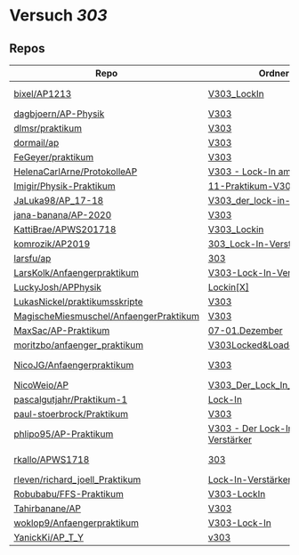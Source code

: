 # Versuch *303*

## Repos

|                                          Repo                                          |                                                            Ordner                                                            |                                                                                                                                                    PDFs                                                                                                                                                     |
|----------------------------------------------------------------------------------------|------------------------------------------------------------------------------------------------------------------------------|-------------------------------------------------------------------------------------------------------------------------------------------------------------------------------------------------------------------------------------------------------------------------------------------------------------|
|[bixel/AP1213](../repo/bixel/AP1213)                                                    |[V303_LockIn](https://github.com/bixel/AP1213/tree/master/V303_LockIn)                                                        |[Protokoll_2008_LockIn.pdf](https://docs.google.com/viewer?url=https://raw.githubusercontent.com/bixel/AP1213/master/V303_LockIn/Protokoll_2008_LockIn.pdf)<br/>[v303_protokoll.pdf](https://docs.google.com/viewer?url=https://raw.githubusercontent.com/bixel/AP1213/master/V303_LockIn/v303_protokoll.pdf)|
|[dagbjoern/AP-Physik](../repo/dagbjoern/AP-Physik)                                      |[V303](https://github.com/dagbjoern/AP-Physik/tree/master/V303)                                                               |–                                                                                                                                                                                                                                                                                                            |
|[dlmsr/praktikum](../repo/dlmsr/praktikum)                                              |[V303](https://github.com/dlmsr/praktikum/tree/master/V303)                                                                   |–                                                                                                                                                                                                                                                                                                            |
|[dormail/ap](../repo/dormail/ap)                                                        |[V303](https://github.com/dormail/ap/tree/main/V303)                                                                          |[main.pdf](https://docs.google.com/viewer?url=https://raw.githubusercontent.com/NicoWeio/awesome-ap-pdfs/main/dormail%E2%88%95ap/303/main.pdf) \*                                                                                                                                                            |
|[FeGeyer/praktikum](../repo/FeGeyer/praktikum)                                          |[V303](https://github.com/FeGeyer/praktikum/tree/master/3_Semester/V303)                                                      |[V303.pdf](https://docs.google.com/viewer?url=https://raw.githubusercontent.com/FeGeyer/praktikum/master/3_Semester/PDF%20Dateien/V303.pdf)                                                                                                                                                                  |
|[HelenaCarlArne/ProtokolleAP](../repo/HelenaCarlArne/ProtokolleAP)                      |[V303 - Lock-In amplifier](https://github.com/HelenaCarlArne/ProtokolleAP/tree/master/V303%20-%20Lock-In%20amplifier)         |[Abgabe.pdf](https://docs.google.com/viewer?url=https://raw.githubusercontent.com/NicoWeio/awesome-ap-pdfs/main/HelenaCarlArne%E2%88%95ProtokolleAP/303/Abgabe.pdf) \*                                                                                                                                       |
|[Imigir/Physik-Praktikum](../repo/Imigir/Physik-Praktikum)                              |[11-Praktikum-V303](https://github.com/Imigir/Physik-Praktikum/tree/master/11-Praktikum-V303)                                 |–                                                                                                                                                                                                                                                                                                            |
|[JaLuka98/AP_17-18](../repo/JaLuka98/AP_17-18)                                          |[V303_der_lock-in-verstaerker](https://github.com/JaLuka98/AP_17-18/tree/master/V303_der_lock-in-verstaerker)                 |[main.pdf](https://docs.google.com/viewer?url=https://raw.githubusercontent.com/NicoWeio/awesome-ap-pdfs/main/JaLuka98%E2%88%95AP_17-18/303/main.pdf) \*                                                                                                                                                     |
|[jana-banana/AP-2020](../repo/jana-banana/AP-2020)                                      |[V303](https://github.com/jana-banana/AP-2020/tree/main/we%20did%20that/V303)                                                 |[main.pdf](https://docs.google.com/viewer?url=https://raw.githubusercontent.com/NicoWeio/awesome-ap-pdfs/main/jana-banana%E2%88%95AP-2020/303/main.pdf) \*                                                                                                                                                   |
|[KattiBrae/APWS201718](../repo/KattiBrae/APWS201718)                                    |[V303_Lockin](https://github.com/KattiBrae/APWS201718/tree/master/AP1/V303_Lockin)                                            |–                                                                                                                                                                                                                                                                                                            |
|[komrozik/AP2019](../repo/komrozik/AP2019)                                              |[303_Lock-In-Verstaerker](https://github.com/komrozik/AP2019/tree/master/303_Lock-In-Verstaerker)                             |[303_Lock_In_Verstärker.pdf](https://docs.google.com/viewer?url=https://raw.githubusercontent.com/komrozik/AP2019/master/303_Lock-In-Verstaerker/303_Lock_In_Verst%C3%A4rker.pdf)                                                                                                                            |
|[larsfu/ap](../repo/larsfu/ap)                                                          |[303](https://github.com/larsfu/ap/tree/master/303)                                                                           |[main.pdf](https://docs.google.com/viewer?url=https://raw.githubusercontent.com/NicoWeio/awesome-ap-pdfs/main/larsfu%E2%88%95ap/303/main.pdf) \*                                                                                                                                                             |
|[LarsKolk/Anfaengerpraktikum](../repo/LarsKolk/Anfaengerpraktikum)                      |[V303-Lock-In-Verstärker](https://github.com/LarsKolk/Anfaengerpraktikum/tree/master/V303-Lock-In-Verst%C3%A4rker)            |[main.pdf](https://docs.google.com/viewer?url=https://raw.githubusercontent.com/LarsKolk/Anfaengerpraktikum/master/V303-Lock-In-Verst%C3%A4rker/main.pdf)                                                                                                                                                    |
|[LuckyJosh/APPhysik](../repo/LuckyJosh/APPhysik)                                        |[Lockin[X]](https://github.com/LuckyJosh/APPhysik/tree/master/Lockin%5BX%5D)                                                  |–                                                                                                                                                                                                                                                                                                            |
|[LukasNickel/praktikumsskripte](../repo/LukasNickel/praktikumsskripte)                  |[V303](https://github.com/LukasNickel/praktikumsskripte/tree/master/V303)                                                     |[main.pdf](https://docs.google.com/viewer?url=https://raw.githubusercontent.com/LukasNickel/praktikumsskripte/master/V303/build/main.pdf)                                                                                                                                                                    |
|[MagischeMiesmuschel/AnfaengerPraktikum](../repo/MagischeMiesmuschel/AnfaengerPraktikum)|[V303](https://github.com/MagischeMiesmuschel/AnfaengerPraktikum/tree/master/V303)                                            |–                                                                                                                                                                                                                                                                                                            |
|[MaxSac/AP-Praktikum](../repo/MaxSac/AP-Praktikum)                                      |[07-01.Dezember](https://github.com/MaxSac/AP-Praktikum/tree/master/07-01.Dezember)                                           |[main.pdf](https://docs.google.com/viewer?url=https://raw.githubusercontent.com/MaxSac/AP-Praktikum/master/07-01.Dezember/build/main.pdf)                                                                                                                                                                    |
|[moritzbo/anfaenger_praktikum](../repo/moritzbo/anfaenger_praktikum)                    |[V303Locked&Loaded](https://github.com/moritzbo/anfaenger_praktikum/tree/main/V303Locked%26Loaded)                            |–                                                                                                                                                                                                                                                                                                            |
|[NicoJG/Anfaengerpraktikum](../repo/NicoJG/Anfaengerpraktikum)                          |[V303](https://github.com/NicoJG/Anfaengerpraktikum/tree/master/V303)                                                         |[Abgabe.pdf](https://docs.google.com/viewer?url=https://raw.githubusercontent.com/NicoJG/Anfaengerpraktikum/master/V303/Abgabe.pdf)<br/>[main.pdf](https://docs.google.com/viewer?url=https://raw.githubusercontent.com/NicoWeio/awesome-ap-pdfs/main/NicoJG%E2%88%95Anfaengerpraktikum/303/main.pdf) \*     |
|[NicoWeio/AP](../repo/NicoWeio/AP)                                                      |[V303_Der_Lock_In_Verstaerker](https://github.com/NicoWeio/AP/tree/gh-pages/V303_Der_Lock_In_Verstaerker)                     |[main.pdf](https://docs.google.com/viewer?url=https://raw.githubusercontent.com/NicoWeio/AP/gh-pages/V303_Der_Lock_In_Verstaerker/build/main.pdf)                                                                                                                                                            |
|[pascalgutjahr/Praktikum-1](../repo/pascalgutjahr/Praktikum-1)                          |[Lock-In](https://github.com/pascalgutjahr/Praktikum-1/tree/master/Lock-In)                                                   |–                                                                                                                                                                                                                                                                                                            |
|[paul-stoerbrock/Praktikum](../repo/paul-stoerbrock/Praktikum)                          |[V303](https://github.com/paul-stoerbrock/Praktikum/tree/master/V303)                                                         |[V303.pdf](https://docs.google.com/viewer?url=https://raw.githubusercontent.com/NicoWeio/awesome-ap-pdfs/main/paul-stoerbrock%E2%88%95Praktikum/303/V303.pdf) \*                                                                                                                                             |
|[phlipo95/AP-Praktikum](../repo/phlipo95/AP-Praktikum)                                  |[V303 - Der Lock-In-Verstärker](https://github.com/phlipo95/AP-Praktikum/tree/master/V303%20-%20Der%20Lock-In-Verst%C3%A4rker)|[main.pdf](https://docs.google.com/viewer?url=https://raw.githubusercontent.com/NicoWeio/awesome-ap-pdfs/main/phlipo95%E2%88%95AP-Praktikum/303/main.pdf) \*                                                                                                                                                 |
|[rkallo/APWS1718](../repo/rkallo/APWS1718)                                              |[303](https://github.com/rkallo/APWS1718/tree/master/303)                                                                     |[protokoll_Lars.pdf](https://docs.google.com/viewer?url=https://raw.githubusercontent.com/rkallo/APWS1718/master/303/protokoll_Lars.pdf)<br/>[V303.pdf](https://docs.google.com/viewer?url=https://raw.githubusercontent.com/rkallo/APWS1718/master/303/V303.pdf)                                            |
|[rleven/richard_joell_Praktikum](../repo/rleven/richard_joell_Praktikum)                |[Lock-In-Verstärker[done]](https://github.com/rleven/richard_joell_Praktikum/tree/master/Lock-In-Verst%C3%A4rker%5Bdone%5D)   |–                                                                                                                                                                                                                                                                                                            |
|[Robubabu/FFS-Praktikum](../repo/Robubabu/FFS-Praktikum)                                |[V303-LockIn](https://github.com/Robubabu/FFS-Praktikum/tree/master/V303-LockIn)                                              |[V303.pdf](https://docs.google.com/viewer?url=https://raw.githubusercontent.com/Robubabu/FFS-Praktikum/master/Versuchs_pdfs/WS/V303.pdf)                                                                                                                                                                     |
|[Tahirbanane/AP](../repo/Tahirbanane/AP)                                                |[V303](https://github.com/Tahirbanane/AP/tree/main/V303)                                                                      |[main.pdf](https://docs.google.com/viewer?url=https://raw.githubusercontent.com/NicoWeio/awesome-ap-pdfs/main/Tahirbanane%E2%88%95AP/303/main.pdf) \*                                                                                                                                                        |
|[woklop9/Anfaengerpraktikum](../repo/woklop9/Anfaengerpraktikum)                        |[V303-Lock-In](https://github.com/woklop9/Anfaengerpraktikum/tree/master/V303-Lock-In)                                        |[main.pdf](https://docs.google.com/viewer?url=https://raw.githubusercontent.com/NicoWeio/awesome-ap-pdfs/main/woklop9%E2%88%95Anfaengerpraktikum/303/main.pdf) \*                                                                                                                                            |
|[YanickKi/AP_T_Y](../repo/YanickKi/AP_T_Y)                                              |[v303](https://github.com/YanickKi/AP_T_Y/tree/main/v303)                                                                     |[main.pdf](https://docs.google.com/viewer?url=https://raw.githubusercontent.com/NicoWeio/awesome-ap-pdfs/main/YanickKi%E2%88%95AP_T_Y/303/main.pdf) \*                                                                                                                                                       |
